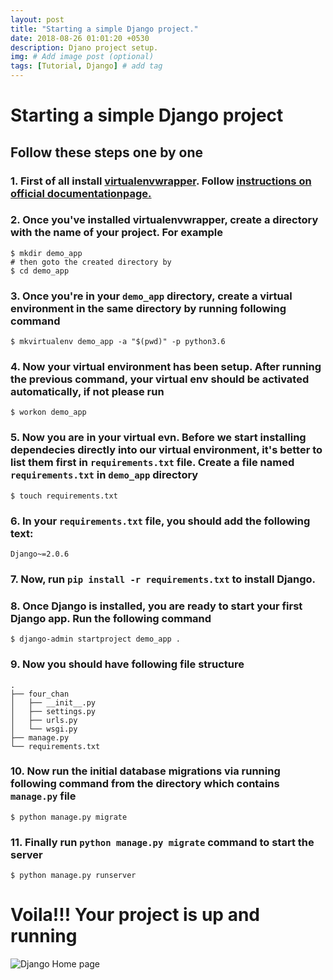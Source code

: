 ```yaml
---
layout: post
title: "Starting a simple Django project."
date: 2018-08-26 01:01:20 +0530
description: Djano project setup.
img: # Add image post (optional)
tags: [Tutorial, Django] # add tag
---
```


# Starting a simple Django project
## Follow these steps one by one
### 1. First of all install [virtualenvwrapper](https://virtualenvwrapper.readthedocs.io/). Follow [instructions on official documentationpage.](https://virtualenvwrapper.readthedocs.io/en/latest/install.html)
### 2. Once you've installed virtualenvwrapper, create a directory with the name of your project. For example
```shell
$ mkdir demo_app
# then goto the created directory by
$ cd demo_app
```

### 3. Once you're in your `demo_app` directory, create a virtual environment in the same directory by running following command
```shell
$ mkvirtualenv demo_app -a "$(pwd)" -p python3.6
```

### 4. Now your virtual environment has been setup. After running the previous command, your virtual env should be activated automatically, if not please run
```shell
$ workon demo_app
```

### 5. Now you are in your virtual evn. Before we start installing dependecies directly into our virtual environment, it's better to list them first in `requirements.txt` file. Create a file named `requirements.txt` in `demo_app` directory
```shell
$ touch requirements.txt
```

### 6. In your `requirements.txt` file, you should add the following text:
```text
Django~=2.0.6
```

### 7. Now, run `pip install -r requirements.txt` to install Django.

### 8. Once Django is installed, you are ready to start your first Django app. Run the following command
```shell
$ django-admin startproject demo_app .
```

### 9. Now you should have following file structure
```
.
├── four_chan
│   ├── __init__.py
│   ├── settings.py
│   ├── urls.py
│   └── wsgi.py
├── manage.py
└── requirements.txt
```

### 10. Now run the initial database migrations via running following command from the directory which contains `manage.py` file
```shell
$ python manage.py migrate
```

### 11. Finally run `python manage.py migrate` command to start the server
```shell
$ python manage.py runserver
```
# Voila!!! Your project is up and running
![Django Home page]({{site.baseurl}}/assets/img/django.png)
